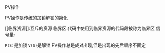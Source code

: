 PV操作

PV操作是传统的加锁解锁的简化

[[临界资源]]:互斥的资源
临界区:代码中使用到临界资源的代码段被称为临界区
信号量:


`P(S)`是加锁
`V(S)`是解锁
PV操作总是成对出现,但是出现的先后顺序不固定